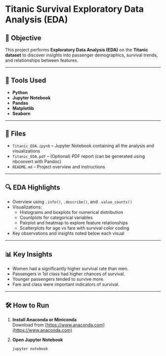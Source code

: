 # Titanic Survival Exploratory Data Analysis (EDA)

## 📌 Objective
This project performs **Exploratory Data Analysis (EDA)** on the **Titanic dataset** to discover insights into passenger demographics, survival trends, and relationships between features.

---

## 🧰 Tools Used
- **Python**
- **Jupyter Notebook**
- **Pandas**
- **Matplotlib**
- **Seaborn**

---

## 📁 Files
- `Titanic_EDA.ipynb` – Jupyter Notebook containing all the analysis and visualizations
- `Titanic_EDA.pdf` – (Optional) PDF report (can be generated using nbconvert with Pandoc)
- `README.md` – Project overview and instructions

---

## 🔍 EDA Highlights
- Overview using `.info()`, `.describe()`, and `.value_counts()`
- Visualizations:
  - Histograms and boxplots for numerical distribution
  - Countplots for categorical variables
  - Pairplot and heatmap to explore feature relationships
  - Scatterplots for age vs fare with survival color coding
- Key observations and insights noted below each visual

---

## 📊 Key Insights
- Women had a significantly higher survival rate than men.
- Passengers in 1st class had higher chances of survival.
- Younger passengers tended to survive more.
- Fare and class were important indicators of survival.

---

## 🛠 How to Run

1. **Install Anaconda or Miniconda**  
   Download from [https://www.anaconda.com](https://www.anaconda.com)

2. **Open Jupyter Notebook**  
   ```bash
   jupyter notebook
